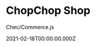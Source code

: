 ---
title: ChopChop Shop
github: https://github.com/chec/commercejs-chopchop-demo
author: Chec/Commerce.js
demo: https://commercejs-chopchop-demo.vercel.app/
date: 2021-02-18T00:00:00.000Z
ssg:
  - Next
cms:
  - Markdown
css:
  - Tailwind
category:
  - Ecommerce
description: ChopChop is an eCommerce starter kit powered by Commerce.js.
draft: true
publish_date: '2020-11-22T21:10:48Z'
update_date: '2021-11-24T21:06:24Z'
github_star: 131
github_fork: 55
---